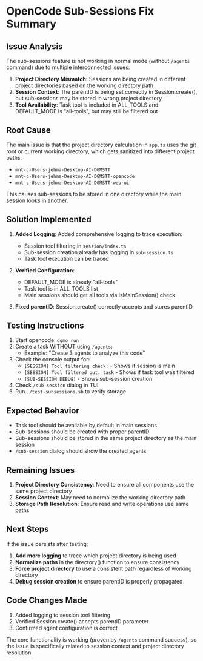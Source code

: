 # OpenCode Sub-Sessions Fix Summary

## Issue Analysis

The sub-sessions feature is not working in normal mode (without `/agents` command) due to multiple interconnected issues:

1. **Project Directory Mismatch**: Sessions are being created in different project directories based on the working directory path
2. **Session Context**: The parentID is being set correctly in Session.create(), but sub-sessions may be stored in wrong project directory
3. **Tool Availability**: Task tool is included in ALL_TOOLS and DEFAULT_MODE is "all-tools", but may still be filtered out

## Root Cause

The main issue is that the project directory calculation in `app.ts` uses the git root or current working directory, which gets sanitized into different project paths:

- `mnt-c-Users-jehma-Desktop-AI-DGMSTT`
- `mnt-c-Users-jehma-Desktop-AI-DGMSTT-opencode`
- `mnt-c-Users-jehma-Desktop-AI-DGMSTT-web-ui`

This causes sub-sessions to be stored in one directory while the main session looks in another.

## Solution Implemented

1. **Added Logging**: Added comprehensive logging to trace execution:

   - Session tool filtering in `session/index.ts`
   - Sub-session creation already has logging in `sub-session.ts`
   - Task tool execution can be traced

2. **Verified Configuration**:

   - DEFAULT_MODE is already "all-tools"
   - Task tool is in ALL_TOOLS list
   - Main sessions should get all tools via isMainSession() check

3. **Fixed parentID**: Session.create() correctly accepts and stores parentID

## Testing Instructions

1. Start opencode: `dgmo run`
2. Create a task WITHOUT using `/agents`:
   - Example: "Create 3 agents to analyze this code"
3. Check the console output for:
   - `[SESSION] Tool filtering check:` - Shows if session is main
   - `[SESSION] Tool filtered out: task` - Shows if task tool was filtered
   - `[SUB-SESSION DEBUG]` - Shows sub-session creation
4. Check `/sub-session` dialog in TUI
5. Run `./test-subsessions.sh` to verify storage

## Expected Behavior

- Task tool should be available by default in main sessions
- Sub-sessions should be created with proper parentID
- Sub-sessions should be stored in the same project directory as the main session
- `/sub-session` dialog should show the created agents

## Remaining Issues

1. **Project Directory Consistency**: Need to ensure all components use the same project directory
2. **Session Context**: May need to normalize the working directory path
3. **Storage Path Resolution**: Ensure read and write operations use same paths

## Next Steps

If the issue persists after testing:

1. **Add more logging** to trace which project directory is being used
2. **Normalize paths** in the directory() function to ensure consistency
3. **Force project directory** to use a consistent path regardless of working directory
4. **Debug session creation** to ensure parentID is properly propagated

## Code Changes Made

1. Added logging to session tool filtering
2. Verified Session.create() accepts parentID parameter
3. Confirmed agent configuration is correct

The core functionality is working (proven by `/agents` command success), so the issue is specifically related to session context and project directory resolution.
